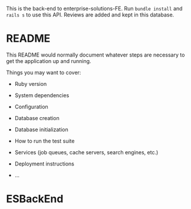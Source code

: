 This is the back-end to enterprise-solutions-FE. Run `bundle install` and `rails s` to  use this API. Reviews are added and kept in this database.

# README

This README would normally document whatever steps are necessary to get the
application up and running.

Things you may want to cover:

* Ruby version

* System dependencies

* Configuration

* Database creation

* Database initialization

* How to run the test suite

* Services (job queues, cache servers, search engines, etc.)

* Deployment instructions

* ...
# ESBackEnd
